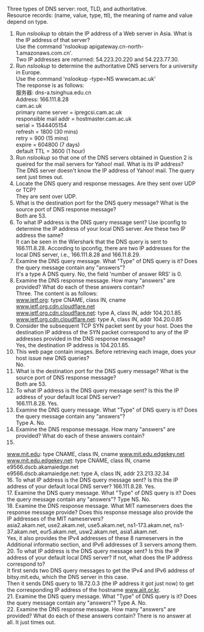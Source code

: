 Three types of DNS server: root, TLD, and authoritative.  
Resource records: (name, value, type, ttl), the meaning of name and value depend on type.  
1. Run *nslookup* to obtain the IP address of a Web server in Asia. What is the IP address of that server?  
Use the command 'nslookup apigateway.cn-north-1.amazonaws.com.cn'.  
Two IP addresses are returned: 54.223.20.220 and 54.223.77.30.  
2. Run *nslookup* to determine the authoritative DNS servers for a university in Europe.  
Use the command 'nslookup -type=NS www<i></i>cam.ac.uk'  
The response is as follows:   
服务器:  dns-a.tsinghua.edu.cn  
Address:  166.111.8.28  
cam.ac.uk  
        primary name server = ipreg<i></i>csi.cam.ac.uk  
        responsible mail addr = hostmaster.cam.ac.uk  
        serial  = 1544405154  
        refresh = 1800 (30 mins)  
        retry   = 900 (15 mins)  
        expire  = 604800 (7 days)  
        default TTL = 3600 (1 hour) 
3. Run *nslookup* so that one of the DNS servers obtained in Question 2 is queired for the mail servers for Yahoo! mail. What is its IP address?  
The DNS server doesn't know the IP address of Yahoo! mail. The query sent just times out.   
4. Locate the DNS query and response messages. Are they sent over UDP or TCP?  
They are sent over UDP.  
5. What is the destination port for the DNS query message? What is the source port of DNS response message?  
Both are 53.  
6. To what IP address is the DNS query message sent? Use ipconfig to determine the IP address of your local DNS server. Are these two IP address the same?  
It can be seen in the Wiershark that the DNS query is sent to 166.111.8.28. According to ipconfig, there are two IP addresses for the local DNS server, i.e., 166.111.8.28 and 166.11.8.29.  
7. Examine the DNS query message. What "Type" of DNS query is it? Does the query message contain any "answers"?  
It's a type A DNS query. No, the field 'number of answer RRS' is 0.  
8. Examine the DNS response message. How many "answers" are provided? What do each of these answers contain?  
Three. 
The content is as follows:  
www.ietf.org: type CNAME, class IN, cname www.ietf.org.cdn.cloudflare.net  
www.ietf.org.cdn.cloudflare.net: type A, class IN, addr 104.20.1.85  
www.ietf.org.cdn.cloudflare.net: type A, class IN, addr 104.20.0.85  
9. Consider the subsequent TCP SYN packet sent by your host. Does the destination IP address of the SYN packet correspond to any of the IP addresses provided in the DNS response message?  
Yes, the destination IP address is 104.20.1.85.  
10. This web page contain images. Before retrieving each image, does your host issue new DNS queries?  
No.  
11. What is the destination port for the DNS query message? What is the source port of DNS response message?  
Both are 53.  
12. To what IP address is the DNS query message sent? Is this the IP address of your default local DNS server?  
166.111.8.28. Yes.  
13. Examine the DNS query message. What "Type" of DNS query is it? Does the query message contain any "answers"?  
Type A. No.  
14. Examine the DNS response message. How many "answers" are provided? What do each of these answers contain?  
3.  
www.mit.edu: type CNAME, class IN, cname www.mit.edu.edgekey.net  
www.mit.edu.edgekey.net: type CNAME, class IN, cname e9566.dscb.akamaiedge.net  
e9566.dscb.akamaiedge.net: type A, class IN, addr 23.213.32.34  
16. To what IP address is the DNS query message sent? Is this the IP address of your default local DNS server?
166.111.8.28. Yes.  
17. Examine the DNS query message. What "Type" of DNS query is it? Does the query message contain any "answers"?
Type NS. No.  
18. Examine the DNS response message. What MIT nameservers does the response message provide? Does this response message also provide the IP addresses of the MIT nameservers?  
asia2.akam.net, use2.akam.net, use5.akam.net, ns1-173.akam.net, ns1-37.akam.net, eur5.akam.net, usw2.akam.net, asia1.akam.net.  
Yes, it also provides the IPv4 addresses of these 8 nameservers in the Additional informatio section, and IPv6 addresses of 3 servers among them.  
20. To what IP address is the DNS query message sent? Is this the IP address of your default local DNS server? If not, what does the IP address correspond to?  
It first sends two DNS query messages to get the IPv4 and IPv6 address of bitsy.mit.edu, which the DNS server in this case.  
Then it sends DNS query to 18.72.0.3 (the IP address it got just now) to get the corresponding IP address of the hostname www.aiit.or.kr.  
21. Examine the DNS query message. What "Type" of DNS query is it? Does the query message contain any "answers"?
Type A. No.  
22. Examine the DNS response message. How many "answers" are provided? What do each of these answers contain?
There is no answer at all. It just times out.    
